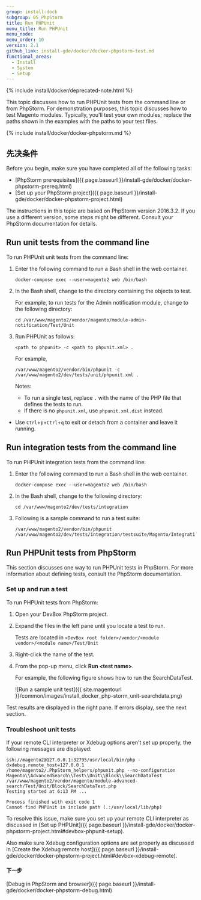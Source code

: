 ```yaml
---
group: install-dock
subgroup: 05_PhpStorm
title: Run PHPUnit
menu_title: Run PHPUnit
menu_node:
menu_order: 10
version: 2.1
github_link: install-gde/docker/docker-phpstorm-test.md
functional_areas:
  - Install
  - System
  - Setup
---
```


{% include install/docker/deprecated-note.html %}

This topic discusses how to run PHPUnit tests from the command line or from PhpStorm.
For demonstration purposes, this topic discusses how to test Magento modules.
Typically, you'll test your own modules; replace the paths shown in the examples with the paths to your test files.

{% include install/docker/docker-phpstorm.md %}

## 先决条件
Before you begin, make sure you have completed all of the following tasks:

*	[PhpStorm prerequisites]({{ page.baseurl }}/install-gde/docker/docker-phpstorm-prereq.html)
*	[Set up your PhpStorm project]({{ page.baseurl }}/install-gde/docker/docker-phpstorm-project.html)

<div class="bs-callout bs-callout-info" markdown="1">
The instructions in this topic are based on PhpStorm version 2016.3.2.
If you use a different version, some steps might be different.
Consult your PhpStorm documentation for details.
</div>

## Run unit tests from the command line
To run PHPUnit unit tests from the command line:

1.	Enter the following command to run a Bash shell in the web container.

		docker-compose exec --user=magento2 web /bin/bash
2.	In the Bash shell, change to the directory containing the objects to test.

	For example, to run tests for the Admin notification module, change to the following directory:

		cd /var/www/magento2/vendor/magento/module-admin-notification/Test/Unit
3.	Run PHPUnit as follows:

		<path to phpunit> -c <path to phpunit.xml> .

	For example,

		/var/www/magento2/vendor/bin/phpunit -c /var/www/magento2/dev/tests/unit/phpunit.xml .

	Notes:

	*	To run a single test, replace `.` with the name of the PHP file that defines the tests to run.
	*	If there is no `phpunit.xml`, use `phpunit.xml.dist` instead.
  *	Use `Ctrl`+`p`+`Ctrl`+`q` to exit or detach from a container and leave it running.

## Run integration tests from the command line
To run PHPUnit integration tests from the command line:

1.	Enter the following command to run a Bash shell in the web container.

		docker-compose exec --user=magento2 web /bin/bash
2.	In the Bash shell, change to the following directory:

		cd /var/www/magento2/dev/tests/integration 
3.	Following is a sample command to run a test suite:

		/var/www/magento2/vendor/bin/phpunit /var/www/magento2/dev/tests/integration/testsuite/Magento/Integration/Model/Config/Integration

## Run PHPUnit tests from PhpStorm
This section discusses one way to run PHPUnit tests in PhpStorm.
For more information about defining tests, consult the PhpStorm documentation.

### Set up and run a test
To run PHPUnit tests from PhpStorm:

1.	Open your DevBox PhpStorm project.
2.	Expand the files in the left pane until you locate a test to run.

	Tests are located in `<DevBox root folder>/vendor/<module vendor>/<module name>/Test/Unit`
3.	Right-click the name of the test.
4.	From the pop-up menu, click **Run &lt;test name>**.

	For example, the following figure shows how to run the SearchDataTest.

	![Run a sample unit test]({{ site.magentourl }}/common/images/install_docker_php-storm_unit-searchdata.png)

Test results are displayed in the right pane.
If errors display, see the next section.

### Troubleshoot unit tests
If your remote CLI interpreter or Xdebug options aren't set up properly, the following messages are displayed:

	ssh://magento2@127.0.0.1:32795/usr/local/bin/php -dxdebug.remote_host=127.0.0.1 /home/magento2/.PhpStorm_helpers/phpunit.php --no-configuration Magento\\AdvancedSearch\\Test\\Unit\\Block\\SearchDataTest /var/www/magento2/vendor/magento/module-advanced-search/Test/Unit/Block/SearchDataTest.php
	Testing started at 6:13 PM ...

	Process finished with exit code 1
	Cannot find PHPUnit in include path (.:/usr/local/lib/php)

To resolve this issue, make sure you set up your remote CLI interpreter as discussed in [Set up PHPUnit]({{ page.baseurl }}/install-gde/docker/docker-phpstorm-project.html#devbox-phpunit-setup).

Also make sure Xdebug configuration options are set properly as discussed in [Create the Xdebug remote host]({{ page.baseurl }}/install-gde/docker/docker-phpstorm-project.html#devbox-xdebug-remote).

#### 下一步

[Debug in PhpStorm and browser]({{ page.baseurl }}/install-gde/docker/docker-phpstorm-debug.html)
